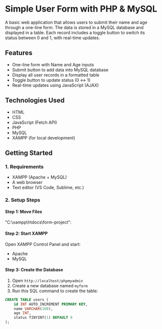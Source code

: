 # Simple User Form with PHP & MySQL

A basic web application that allows users to submit their name and age through a one-line form. The data is stored in a MySQL database and displayed in a table. Each record includes a toggle button to switch its status between 0 and 1, with real-time updates.

## Features

- One-line form with Name and Age inputs
- Submit button to add data into MySQL database
- Display all user records in a formatted table
- Toggle button to update status (0 ↔ 1)
- Real-time updates using JavaScript (AJAX)

## Technologies Used

- HTML
- CSS
- JavaScript (Fetch API)
- PHP
- MySQL
- XAMPP (for local development)

## Getting Started

### 1. Requirements

- XAMPP (Apache + MySQL)
- A web browser
- Text editor (VS Code, Sublime, etc.)

### 2. Setup Steps

#### Step 1: Move Files
"C:\xampp\htdocs\form-project":

#### Step 2: Start XAMPP
Open XAMPP Control Panel and start:
- Apache
- MySQL

#### Step 3: Create the Database
1. Open `http://localhost/phpmyadmin`
2. Create a new database named `myform`
3. Run this SQL command to create the table:
```sql
CREATE TABLE users (
    id INT AUTO_INCREMENT PRIMARY KEY,
    name VARCHAR(100),
    age INT,
    status TINYINT(1) DEFAULT 0
);

